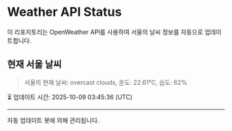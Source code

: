
# Weather API Status

이 리포지토리는 OpenWeather API를 사용하여 서울의 날씨 정보를 자동으로 업데이트합니다.

## 현재 서울 날씨
> 서울의 현재 날씨: overcast clouds, 온도: 22.61°C, 습도: 62%

⏳ 업데이트 시간: 2025-10-09 03:45:36 (UTC)

---
자동 업데이트 봇에 의해 관리됩니다.
